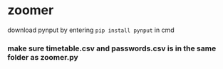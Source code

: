 # zoomer
download pynput by entering ```pip install pynput``` in cmd

### make sure timetable.csv and passwords.csv is in the same folder as zoomer.py
